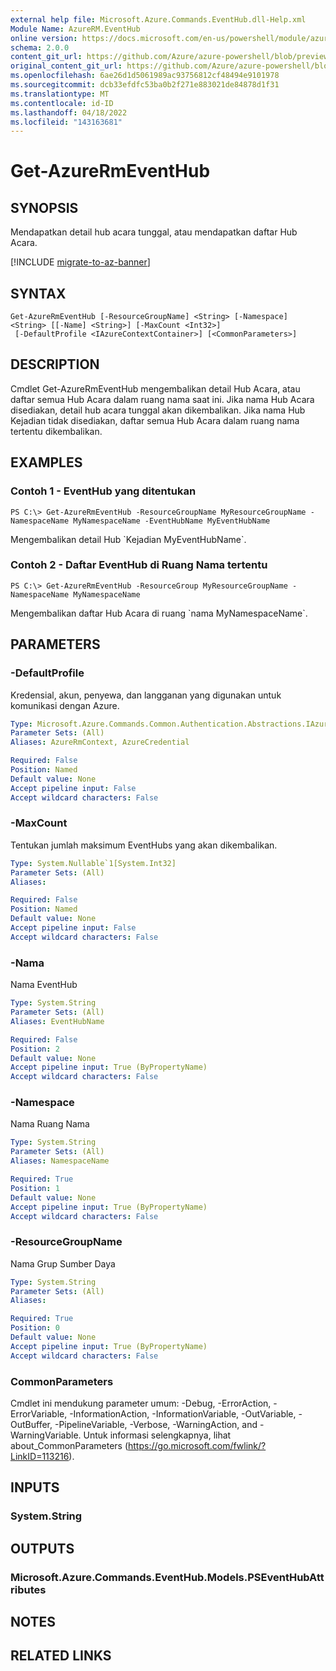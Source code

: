 ```yaml
---
external help file: Microsoft.Azure.Commands.EventHub.dll-Help.xml
Module Name: AzureRM.EventHub
online version: https://docs.microsoft.com/en-us/powershell/module/azurerm.eventhub/get-azurermeventhub
schema: 2.0.0
content_git_url: https://github.com/Azure/azure-powershell/blob/preview/src/ResourceManager/EventHub/Commands.EventHub/help/Get-AzureRmEventHub.md
original_content_git_url: https://github.com/Azure/azure-powershell/blob/preview/src/ResourceManager/EventHub/Commands.EventHub/help/Get-AzureRmEventHub.md
ms.openlocfilehash: 6ae26d1d5061989ac93756812cf48494e9101978
ms.sourcegitcommit: dcb33efdfc53ba0b2f271e883021de84878d1f31
ms.translationtype: MT
ms.contentlocale: id-ID
ms.lasthandoff: 04/18/2022
ms.locfileid: "143163681"
---
```

# Get-AzureRmEventHub

## SYNOPSIS
Mendapatkan detail hub acara tunggal, atau mendapatkan daftar Hub Acara.

[!INCLUDE [migrate-to-az-banner](../../includes/migrate-to-az-banner.md)]

## SYNTAX

```
Get-AzureRmEventHub [-ResourceGroupName] <String> [-Namespace] <String> [[-Name] <String>] [-MaxCount <Int32>]
 [-DefaultProfile <IAzureContextContainer>] [<CommonParameters>]
```

## DESCRIPTION
Cmdlet Get-AzureRmEventHub mengembalikan detail Hub Acara, atau daftar semua Hub Acara dalam ruang nama saat ini.
Jika nama Hub Acara disediakan, detail hub acara tunggal akan dikembalikan.
Jika nama Hub Kejadian tidak disediakan, daftar semua Hub Acara dalam ruang nama tertentu dikembalikan.

## EXAMPLES

### Contoh 1 - EventHub yang ditentukan
```
PS C:\> Get-AzureRmEventHub -ResourceGroupName MyResourceGroupName -NamespaceName MyNamespaceName -EventHubName MyEventHubName
```

Mengembalikan detail Hub \`Kejadian MyEventHubName\`.

### Contoh 2 - Daftar EventHub di Ruang Nama tertentu
```
PS C:\> Get-AzureRmEventHub -ResourceGroup MyResourceGroupName -NamespaceName MyNamespaceName
```

Mengembalikan daftar Hub Acara di ruang \`nama MyNamespaceName\`.

## PARAMETERS

### -DefaultProfile
Kredensial, akun, penyewa, dan langganan yang digunakan untuk komunikasi dengan Azure.

```yaml
Type: Microsoft.Azure.Commands.Common.Authentication.Abstractions.IAzureContextContainer
Parameter Sets: (All)
Aliases: AzureRmContext, AzureCredential

Required: False
Position: Named
Default value: None
Accept pipeline input: False
Accept wildcard characters: False
```

### -MaxCount
Tentukan jumlah maksimum EventHubs yang akan dikembalikan.

```yaml
Type: System.Nullable`1[System.Int32]
Parameter Sets: (All)
Aliases:

Required: False
Position: Named
Default value: None
Accept pipeline input: False
Accept wildcard characters: False
```

### -Nama
Nama EventHub

```yaml
Type: System.String
Parameter Sets: (All)
Aliases: EventHubName

Required: False
Position: 2
Default value: None
Accept pipeline input: True (ByPropertyName)
Accept wildcard characters: False
```

### -Namespace
Nama Ruang Nama

```yaml
Type: System.String
Parameter Sets: (All)
Aliases: NamespaceName

Required: True
Position: 1
Default value: None
Accept pipeline input: True (ByPropertyName)
Accept wildcard characters: False
```

### -ResourceGroupName
Nama Grup Sumber Daya

```yaml
Type: System.String
Parameter Sets: (All)
Aliases:

Required: True
Position: 0
Default value: None
Accept pipeline input: True (ByPropertyName)
Accept wildcard characters: False
```

### CommonParameters
Cmdlet ini mendukung parameter umum: -Debug, -ErrorAction, -ErrorVariable, -InformationAction, -InformationVariable, -OutVariable, -OutBuffer, -PipelineVariable, -Verbose, -WarningAction, and -WarningVariable. Untuk informasi selengkapnya, lihat about_CommonParameters (https://go.microsoft.com/fwlink/?LinkID=113216).

## INPUTS

### System.String

## OUTPUTS

### Microsoft.Azure.Commands.EventHub.Models.PSEventHubAttributes

## NOTES

## RELATED LINKS
